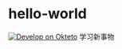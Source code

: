 # hello-world

[![Develop on Okteto](https://okteto.com/develop-okteto.svg)](https://cloud.okteto.com/deploy?repository=https://github.com/vcwjm/hello-world)
学习新事物
